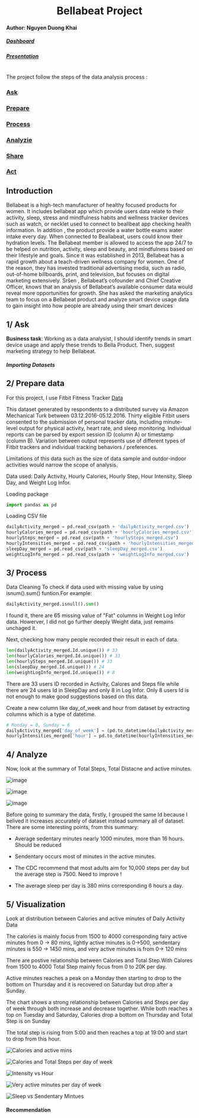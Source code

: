 <h1 align="center">Bellabeat Project</h1>

#### Author: Nguyen Duong Khai

##### [Dashboard]()

##### [Presentation]()


# 
The project follow the steps of the data analysis process : 

### [Ask](#1-Ask)
### [Prepare](#2-Prepare)
### [Process](#3-Process)
### [Analyzie](#4-Analyze)
### [Share](#5-Share)
### [Act](#6-Act)

## Introduction

Bellabeat is a high-tech manufacturer of healthy focused products for women. It includes bellabeat app which provide users data relate to their activity, sleep, stress and mindfulness habits and wellness tracker devices such as watch, or necklet used to connect to beallbeat app checking health information. In addition , the product provide a water bottle exams water intake every day. When connected to Beallabeat, users could know their hydration levels. The Bellabeat member is allowed to access the app  24/7 to be helped on nutrition, activity, sleep and beauty, and mindfulness based on their lifestyle and goals. Since it was established in 2013, Bellabeat has a rapid growth about a teach-driven wellness company for women. One of the reason, they has invested traditional advertising media, such as radio, out-of-home billboards, print, and television, but focuses on digital marketing extensively. Sršen , Bellabeat’s cofounder and Chief Creative Officer, knows that an analysis of Bellabeat’s available consumer data would reveal more opportunities for growth. She has asked the marketing analytics team to focus on a Bellabeat product and analyze smart device usage data to gain insight into how people are already using their smart devices

## 1/ Ask
**Business task**: Working as a data analysist, I should identify trends in smart device usage and apply these trends to Bella Product. Then, suggest marketing strategy to help Bellabeat.

##### Importing Datasets 

## 2/ Prepare data
For this project, I use Fitbit Fitness Tracker [Data](https://www.kaggle.com/arashnic/fitbit)

This dataset generated by respondents to a distributed survey via Amazon Mechanical Turk between 03.12.2016-05.12.2016. Thirty eligible Fitbit users consented to the submission of personal tracker data, including minute-level output for physical activity, heart rate, and sleep monitoring. Individual reports can be parsed by export session ID (column A) or timestamp (column B). Variation between output represents use of different types of Fitbit trackers and individual tracking behaviors / preferences. 

Limitations of this data such as the size of data sample and outdor-indoor activities would narrow the scope of analysis.

Data used: Daily Activity, Hourly Calories, Hourly Step, Hour Intensity, Sleep Day, and Weight Log Infor.


Loading package

``` Python
import pandas as pd
```
Loading CSV file
 

``` Python
dailyActivity_merged = pd.read_csv(path + 'dailyActivity_merged.csv')
hourlyCalories_merged = pd.read_csv(path + 'hourlyCalories_merged.csv')
hourlySteps_merged = pd.read_csv(path + 'hourlySteps_merged.csv')
hourlyIntensities_merged = pd.read_csv(path + 'hourlyIntensities_merged.csv')
sleepDay_merged = pd.read_csv(path + 'sleepDay_merged.csv')
weightLogInfo_merged = pd.read_csv(path + 'weightLogInfo_merged.csv')
```
## 3/ Process

Data Cleaning
To check if data used with missing value by using isnum().sum() funtion.For example:
```Python
dailyActivity_merged.isnull().sum()
```
I found it, there are 65 missing value of "Fat" columns in Weight Log Infor data. Howerver, I did not go further deeply Weight data, just remains unchaged it.

Next, checking how many people recorded their result in each of data.

```Python
len(dailyActivity_merged.Id.unique()) # 33
len(hourlyCalories_merged.Id.unique()) # 33
len(hourlySteps_merged.Id.unique()) # 33
len(sleepDay_merged.Id.unique()) # 24
len(weightLogInfo_merged.Id.unique()) # 8
```
There are 33 users ID recorded in Activity, Calores and Steps file while there are 24 users Id in SleepDay and only 8 in Log Infor. Only 8 users Id is not enough to make good suggestions based on this data.

Create a new column like day_of_week and hour from dataset by extracting columns which is a type of datetime.

```Python
# Monday = 0, Sunday = 6
dailyActivity_merged['day_of_week'] = (pd.to_datetime(dailyActivity_merged.ActivityDate).dt.dayofweek)
hourlyIntensities_merged['hour'] = pd.to_datetime(hourlyIntensities_merged['ActivityHour']).dt.hour
```


## 4/ Analyze


Now, look at the summary of Total Steps, Total Distacne and active minutes.

![image](https://user-images.githubusercontent.com/58326661/159964142-c578b4b5-a8d4-4352-89cd-1fe44df0e346.png)
 
 ![image](https://user-images.githubusercontent.com/58326661/159964184-130be858-c4d2-4bc0-b328-629b9d814b83.png)

![image](https://user-images.githubusercontent.com/58326661/159964361-ca20f717-a314-481d-8ad0-2ef37fef5750.png)



Before going to summary the data, firstly, I grouped the same Id because I belived it increases accurately of dataset instead summary all of dataset.
There are some interesting points, from this summary:

- Average sedentary minutes nearly 1000 minutes, more than 16 hours. Should be reduced

- Sendentary occurs most of minutes in the active minutes.

- The CDC recommend that most adults aim for 10,000 steps per day but the average step is 7500. Need to improve !

- The average sleep per day is 380 mins corresponding 6 hours a day. 


## 5/ Visualization


Look at distribution between Calories and active minutes of Daily Activity Data


The calories is mainly focus from 1500 to 4000 corresponding fairy active minutes from 0 -> 80 mins, lightly active minutes is 0->500, sendentary minutes is 550 -> 1450 mins, and very active minutes is from 0-> 120 mins 


There are postive relationship between Calories and Total Step.With Calores from 1500 to 4000 Total Step mainly focus from 0 to 20K per day.


Active minutes reaches a peak on a Monday then starting to drop to the bottom on Thursday and it is recovered on Saturday but drop after a Sunday.


The chart shows a strong relationship between Calories and Steps per day of week through both increase and decrease together. While both reaches a top on Tuesday and Saturday, Calories drop a bottom on Thursday and Total Step is on Sunday



The total step is rising from 5:00 and then reaches a top at 19:00 and start to drop from this hour.

![Calories and active mins](https://user-images.githubusercontent.com/58326661/159988545-79b333d9-6c99-46de-8323-57ca234ea040.png)

![Calories and Total Steps per day of week](https://user-images.githubusercontent.com/58326661/159989208-ed612306-5033-4cf1-a29b-ba98e54d88f3.png)

![Intensity vs Hour](https://user-images.githubusercontent.com/58326661/159988744-3c952d1f-8f66-428a-b76b-041d74a43f5b.png)

![Very active minutes per day of week](https://user-images.githubusercontent.com/58326661/159988804-4fcb8d89-78ee-468e-8e67-a7a9ef76c172.png)

![Sleep vs Sendentary Mintues](https://user-images.githubusercontent.com/58326661/159988920-25bd8a19-d83e-4789-936f-4d865600e11a.png)

#### Recommendation



